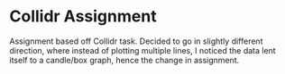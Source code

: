 # Collidr Assignment

Assignment based off Collidr task. Decided to go in slightly different direction, where instead of plotting multiple lines, I noticed the data lent itself to a candle/box graph, hence the change in assignment.
